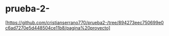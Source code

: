 # prueba-2-
[https://github.com/cristianserrano770/prueba2-/tree/894273eec750699e0c6ad7270e5d448504ce11b8/pagina%20proyecto]
